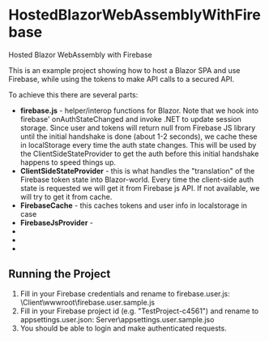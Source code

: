 # HostedBlazorWebAssemblyWithFirebase
Hosted Blazor WebAssembly with Firebase


This is an example project showing how to host a Blazor SPA and use Firebase, while using the tokens to make API calls to a secured API.

To achieve this there are several parts:

- **firebase.js** - helper/interop functions for Blazor. Note that we hook into firebase' onAuthStateChanged and invoke .NET to update session storage. Since user and tokens will return null from Firebase JS library until the initial handshake is done (about 1-2 seconds), we cache these in localStorage every time the auth state changes. This will be used by the ClientSideStateProvider to get the auth before this initial handshake happens to speed things up.
- **ClientSideStateProvider** - this is what handles the "translation" of the Firebase token state into Blazor-world. Every time the client-side auth state is requested we will get it from Firebase js API. If not available, we will try to get it from cache.
- **FirebaseCache** - this caches tokens and user info in localstorage in case
- **FirebaseJsProvider** - 
- 
- 
- 


## Running the Project


1. Fill in your Firebase credentials and rename to firebase.user.js: \Client\wwwroot\firebase.user.sample.js
2. Fill in your Firebase project id (e.g. "TestProject-c4561") and rename to appsettings.user.json: Server\appsettings.user.sample.jso
3. You should be able to login and make authenticated requests.

